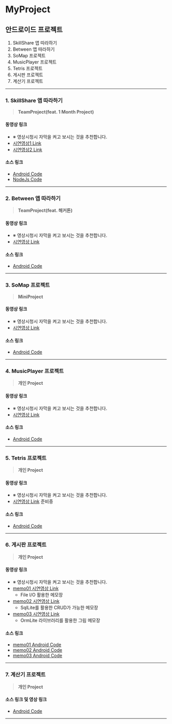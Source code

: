 # MyProject

## 안드로이드 프로젝트

1. SkillShare 앱 따라하기
2. Between 앱 따라하기
3. SoMap 프로젝트
4. MusicPlayer 프로젝트
5. Tetris 프로젝트
6. 게시판 프로젝트
7. 계산기 프로젝트

--------------------------------------------------------------------------------

### 1. SkillShare 앱 따라하기

> __TeamProject(feat. 1 Month Project)__

#### __동영상 링크__
- ※ 영상시청시 자막을 켜고 보시는 것을 추천합니다.
- [시연영상1 Link](https://youtu.be/N2Rs-Njy0DI)
- [시연영상2 Link](https://youtu.be/bN9aYZA0NYs)

#### __소스 링크__
- [Android Code](https://github.com/youjisang/skill_share.git)
- [NodeJs Code](https://github.com/youjisang/skill-share-server.git)

--------------------------------------------------------------------------------

### 2. Between 앱 따라하기

> __TeamProject(feat. 해커톤)__

#### __동영상 링크__
- ※ 영상시청시 자막을 켜고 보시는 것을 추천합니다.
- [시연영상 Link](https://youtu.be/k7C1DMJDYc0)

#### __소스 링크__
- [Android Code](https://github.com/youjisang/Between.git)

--------------------------------------------------------------------------------

### 3. SoMap 프로젝트

> __MiniProject__

#### __동영상 링크__
- ※ 영상시청시 자막을 켜고 보시는 것을 추천합니다.
- [시연영상 Link](https://youtu.be/gtqrE7vC7Eo)

#### __소스 링크__
- [Android Code](https://github.com/youjisang/SoMap.git)

--------------------------------------------------------------------------------

### 4. MusicPlayer 프로젝트

> __개인 Project__

#### __동영상 링크__
- ※ 영상시청시 자막을 켜고 보시는 것을 추천합니다.
- [시연영상 Link](https://youtu.be/7-FiNZeCSXM)

#### __소스 링크__
- [Android Code](https://github.com/youjisang/Library_and_STN/tree/master/MusicPlayerProject)

--------------------------------------------------------------------------------

### 5. Tetris 프로젝트

> __개인 Project__

#### __동영상 링크__
- ※ 영상시청시 자막을 켜고 보시는 것을 추천합니다.
- [시연영상 Link]() 준비중

#### __소스 링크__
- [Android Code](https://github.com/youjisang/Tetris2.git)

--------------------------------------------------------------------------------

### 6. 게시판 프로젝트

> __개인 Project__

#### __동영상 링크__
- ※ 영상시청시 자막을 켜고 보시는 것을 추천합니다.
- [memo01 시연영상 Link](https://youtu.be/fldQ7xbobfI)
    - File I/O 활용한 메모장
- [memo02 시연영상 Link](https://youtu.be/4_tm6vh6AUs)
    - SqlLite를 활용한 CRUD가 가능한 메모장
- [memo03 시연영상 Link](https://youtu.be/442qudDghg4)
    - OrmLite 라이브러리를 활용한 그림 메모장

#### __소스 링크__
- [memo01 Android Code](https://github.com/youjisang/ADS_Android_MemoWithFile.git)
- [memo02 Android Code](https://github.com/youjisang/ADS_Android_MemoWithSQLite.git)
- [memo03 Android Code](https://github.com/youjisang/ADS_Android_MemoWithRecyclerViewAndORM.git)

--------------------------------------------------------------------------------

### 7. 계산기 프로젝트

> __개인 Project__

#### __소스 링크 및 영상 링크__
- [Android Code](https://github.com/youjisang/ADS_Android_Calculate1.git)

--------------------------------------------------------------------------------